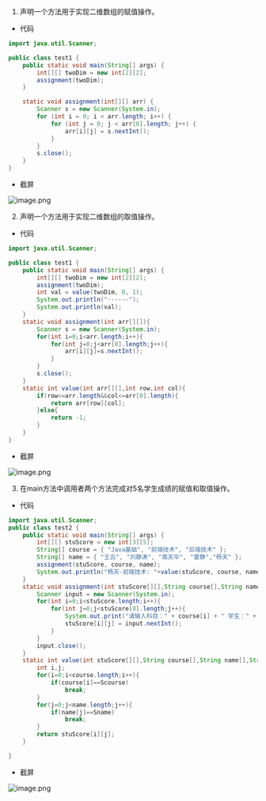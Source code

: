 1. 声明一个方法用于实现二维数组的赋值操作。

- 代码

```java
import java.util.Scanner;

public class test1 {
	public static void main(String[] args) {
		int[][] twoDim = new int[2][2];
		assignment(twoDim);
	}

	static void assignment(int[][] arr) {
		Scanner s = new Scanner(System.in);
		for (int i = 0; i < arr.length; i++) {
			for (int j = 0; j < arr[0].length; j++) {
				arr[i][j] = s.nextInt();
			}
		}
		s.close();
	}
}
```


- 截屏


![image.png](https://dn-simplecloud.shiyanlou.com/courses/uid1387662-20210106-1609891695711)



2. 声明一个方法用于实现二维数组的取值操作。


- 代码



```java
import java.util.Scanner;

public class test1 {
    public static void main(String[] args) {
        int[][] twoDim = new int[2][2];
        assignment(twoDim);
        int val = value(twoDim, 0, 1);
        System.out.println("------");
        System.out.println(val);
    }
    static void assignment(int arr[][]){
        Scanner s = new Scanner(System.in);
        for(int i=0;i<arr.length;i++){
            for(int j=0;j<arr[0].length;j++){
                arr[i][j]=s.nextInt();
            }
        }
        s.close();
    }
    static int value(int arr[][],int row,int col){
        if(row<=arr.length&&col<=arr[0].length){
            return arr[row][col];
        }else{
            return -1;
        }
    }
}
```


- 截屏


![image.png](https://dn-simplecloud.shiyanlou.com/courses/uid1387662-20210106-1609891989244)




3. 在main方法中调用者两个方法完成对5名学生成绩的赋值和取值操作。


- 代码


```java
import java.util.Scanner;
public class test2 {
    public static void main(String[] args) {
        int[][] stuScore = new int[3][5];
        String[] course = { "Java基础", "前端技术", "后端技术" };
        String[] name = { "王云", "刘静涛", "南天华", "雷静","杨天" };
        assignment(stuScore, course, name);
        System.out.println("杨天-前端技术: "+value(stuScore, course, name,"杨天", "前端技术"));
    }
    static void assignment(int stuScore[][],String course[],String name[]){
        Scanner input = new Scanner(System.in);
        for(int i=0;i<stuScore.length;i++){
            for(int j=0;j<stuScore[0].length;j++){
                System.out.print("请输入科目：" + course[i] + " 学生：" + name[j] + " 的成绩：");
                stuScore[i][j] = input.nextInt();
            }
        }
        input.close();
    }
    static int value(int stuScore[][],String course[],String name[],String Sname,String Scourse){
        int i,j;
        for(i=0;i<course.length;i++){
            if(course[i]==Scourse)
                break;
        }
        for(j=0;j<name.length;j++){
            if(name[j]==Sname)
                break;
        }
        return stuScore[i][j];
    }

}
```


- 截屏


![image.png](https://dn-simplecloud.shiyanlou.com/courses/uid1387662-20210106-1609893907931)